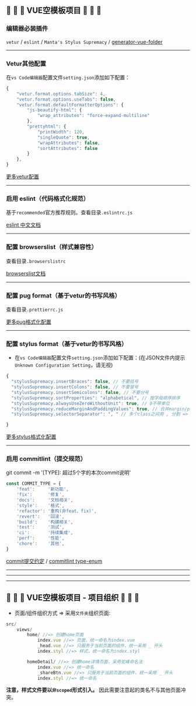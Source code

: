 ## 🎉  🎉  🎉 VUE空模板项目 🎉  🎉  🎉

### 编辑器必装插件

`vetur` / `eslint` /  `Manta's Stylus Supremacy` / [generator-vue-folder](https://github.com/cytool/generator-vue-folder)

------
### Vetur其他配置
在`vs Code编辑器`配置文件`setting.json`添加如下配置：
```js
{
    "vetur.format.options.tabSize": 4,
    "vetur.format.options.useTabs": false,
    "vetur.format.defaultFormatterOptions": {
        "js-beautify-html": {
            "wrap_attributes": "force-expand-multiline"
        },
        "prettyhtml": {
            "printWidth": 120,
            "singleQuote": true,
            "wrapAttributes": false,
            "sortAttributes": false
        }
    },
}

```

[更多vetur配置](https://vuejs.github.io/vetur/)

------
### 启用 eslint（代码格式化规范）
基于`recommended`官方推荐规则。查看目录`.eslintrc.js`

[eslint 中文文档](https://eslint.bootcss.com/)

------
### 配置 browserslist（样式兼容性）
查看目录`.browserslistrc`

[browserslist文档](https://github.com/browserslist/browserslist)

------
### 配置 pug format（基于vetur的书写风格）
查看目录`.prettierrc.js`

[更多pug格式化配置](https://github.com/prettier/plugin-pug)

------
### 配置 stylus format（基于vetur的书写风格）

- 在`vs Code编辑器`配置文件`setting.json`添加如下配置：(在JSON文件内提示`Unknown Configuration Setting`，请无视)
```js
{
  "stylusSupremacy.insertBraces": false, // 不要括号
  "stylusSupremacy.insertColons": false, // 不要冒号
  "stylusSupremacy.insertSemicolons": false, // 不要分号
  "stylusSupremacy.sortProperties": "alphabetical", // 按字母顺序排序
  "stylusSupremacy.alwaysUseZeroWithoutUnit": true, // 0不带单位
  "stylusSupremacy.reduceMarginAndPaddingValues": true, // 合并margin/padding属性
  "stylusSupremacy.selectorSeparator": ", " // 多个class之间用 , 分割 => .a, #b

}
```
[更多stylus格式化配置](https://thisismanta.github.io/stylus-supremacy/#command-line)

------
### 启用 commitlint（提交规范）

git commit -m '[TYPE]: 超过5个字的本次commit说明'

```js
const COMMIT_TYPE = {
    'feat':     '新功能',
    'fix':      '修复',
    'docs':     '文档相关',
    'style':    '格式',
    'refactor': '重构(非feat、fix)',
    'revert':   '回滚',
    'build':    '构建相关',
    'test':     '测试',
    'ci':       '持续集成',
    'perf':     '性能',
    'chore':    '其他',
}
```

[commit提交约定](https://www.conventionalcommits.org/zh-hans/v1.0.0-beta.4/)  / [commitlint type-enum](https://commitlint.js.org/#/reference-rules?id=type-enum)

------
------
------
## 🎉  🎉  🎉 VUE空模板项目 - 项目组织 🎉  🎉  🎉



- 页面/组件组织方式 => 采用`文件夹`组织页面:

```js
src/
    views/
        home/ //=> 创建home页面
            index.vue //=> 页面，统一命名为index.vue
            _head.vue //=> 只服务于当前页面的组件，统一采用 _ 开头
            index.styl //=> 样式，统一命名为index.styl

        homeDetail/ //=> 创建home详情页面，采用驼峰命名法
            index.vue //=> 统一命名
            _shareBtn.vue //=> 只服务于当前页面的组件，统一采用 _ 开头
            index.styl //=> 统一命名  
```
__注意，样式文件要以`非scoped`形式引入。__ 因此需要注意起的类名不与其他页面冲突。


